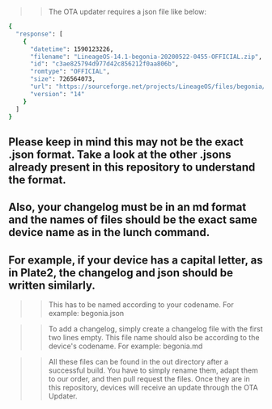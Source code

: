 

>> The OTA updater requires a json file like below:

```bash
{
  "response": [
    {
      "datetime": 1590123226,
      "filename": "LineageOS-14.1-begonia-20200522-0455-OFFICIAL.zip",
      "id": "c3ae825794d977d42c856212f0aa806b",
      "romtype": "OFFICIAL",
      "size": 726564073,
      "url": "https://sourceforge.net/projects/LineageOS/files/begonia/LineageOS-14.1-begonia-20200522-0455-OFFICIAL.zip.zip/download",
      "version": "14"
    }
  ]
}
```
## Please keep in mind this may not be the exact .json format. Take a look at the other .jsons already present in this repository to understand the format. ##
## Also, your changelog must be in an md format and the names of files should be the exact same device name as in the lunch command. ##
## For example, if your device has a capital letter, as in Plate2, the changelog and json should be written similarly. ##

>> This has to be named according to your codename. For example: begonia.json


>> To add a changelog, simply create a changelog file with the first two lines empty. This file name should also be according to the device's codename.
For example: begonia.md

>> All these files can be found in the out directory after a successful build. You have to simply rename them, adapt them to our order, and then pull request the files. Once they are in this repository, devices will receive an update through the OTA Updater.

